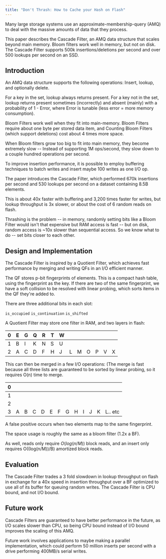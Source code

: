 ```yaml
---
title: "Don't Thrash: How to Cache your Hash on Flash"
---
```


Many large storage systems use an approximate-membership-query (AMQ) to
deal with the massive amounts of data that they process.

This paper describes the Cascade Filter, an AMQ data structure that
scales beyond main memory. Bloom filters work well in memory, but not on
disk. The Cascade Filter supports 500k insertions/deletions per second
and over 500 lookups per second on an SSD.

## Introduction

An AMQ data structure supports the following operations: Insert, lookup,
and optionally delete. 

For a key in the set, lookup always returns present.
For a key not in the set, lookup returns present sometimes (incorrectly)
and absent (mainly) with a probability of 1 - Error, where Error is
tunable (less error = more memory consumption).

Bloom Filters work well when they fit into main-memory. Bloom Filters
require about one byte per stored data item, and Counting Bloom Filters
(which support deletions) cost about 4 times more space.

When Bloom filters grow too big to fit into main memory, they become
extremely slow -- Instead of supporting 1M ops/second, they slow down to
a couple hundred operations per second. 

To improve insertion performance, it is possible to employ buffering
techniques to batch writes and insert maybe 100 writes as one I/O op.

The paper introduces the Cascade Filter, which performed 670k insertions
per second and 530 lookups per second on a dataset containing 8.5B
elements.

This is about 40x faster with buffering and 3,200 times faster for
writes, but lookup throughput is 3x slower, or about the cost of 6
random reads on flash.

Thrashing is the problem -- in memory, randomly setting bits like a
Bloom Filter would isn't that expensive but RAM access is fast -- but on
disk, random access is ~10x slower than sequential access. So we know
what to do -- set bits closer to each other. 

## Design and Implementation

The Cascade Filter is inspired by a Quotient Filter, which achieves fast
performance by merging and writing QFs in an I/O efficient manner.

The QF stores p-bit fingerprints of elements. This is a compact hash
table, using the fingerprint as the key. If there are two of the same
fingerprint, we have a soft collision to be resolved with linear
probing, which sorts items in the QF they're added to.

There are three additional bits in each slot: 

`is_occupied`
`is_continuation`
`is_shifted`

A Quotient Filter may store one filter in RAM, and two layers in flash:

| 0   | E   | G   | Q   | R   | T   | W   |     |     |     |     |     |     |
| --- | --- | --- | --- | --- | --- | --- | --- | --- | --- | --- | --- | --- |
| 1   | B   | I   | K   | N   | S   | U   |     |     |     |     |     |     |
| 2   | A   | C   | D   | F   | H   | J   | L   | M   | O   | P   | V   | X   |

This can then be merged in a few I/O operations: (The merge is fast
because all three lists are guaranteed to be sorted by linear probing,
so it requires O(n) time to merge.

| 0 |   |   |   |   |   |   |   |   |   |   |   |         |
|---|---|---|---|---|---|---|---|---|---|---|---|---------|
| 1 |   |   |   |   |   |   |   |   |   |   |   |         |
| 2 |   |   |   |   |   |   |   |   |   |   |   |         |
| 3 | A | B | C | D | E | F | G | H | I | J | K | L.. etc |

A false positive occurs when two elements map to the same fingerprint.

The space usage is roughly the same as a bloom filter (1.2x a BF).

As well, reads only require $O(log(n/M))$ block reads, and an insert only
requires O((log(n/M))/B) amortized block reads.

## Evaluation

The Cascade Filter trades a 3 fold slowdown in lookup throughput on
flash in exchange for a 40x speed in insertion throughput over a BF
optimized to use all of its buffer for queuing random writes. The
Cascade Filter is CPU bound, and not I/O bound.

## Future work

Cascade Filters are guaranteed to have better performance in the future,
as I/O scales slower than CPU, so being CPU bound instead of I/O bound
improves the scaling of this AMQ.

Future work involves applications to maybe making a parallel
implementation, which could perform 50 million inserts per second with a
drive performing 400MB/s serial writes.
